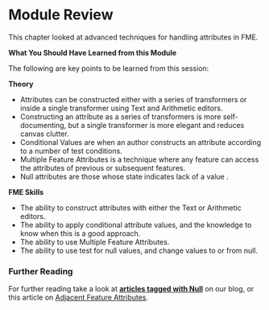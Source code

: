 # Module Review

This chapter looked at advanced techniques for handling attributes in FME.

**What You Should Have Learned from this Module**

The following are key points to be learned from this session:

**Theory**

- Attributes can be constructed either with a series of transformers or inside a single transformer using Text and Arithmetic editors.
- Constructing an attribute as a series of transformers is more self-documenting, but a single transformer is more elegant and reduces canvas clutter.
- Conditional Values are when an author constructs an attribute according to a number of test conditions.
- Multiple Feature Attributes is a technique where any feature can access the attributes of previous or subsequent features.
- Null attributes are those whose state indicates lack of a value .

**FME Skills**

- The ability to construct attributes with either the Text or Arithmetic editors.
- The ability to apply conditional attribute values, and the knowledge to know when this is a good approach.
- The ability to use Multiple Feature Attributes.
- The ability to use test for null values, and change values to or from null.

### Further Reading ###

For further reading take a look at **[articles tagged with Null](http://blog.safe.com/tag/null/)** on our blog, or this article on [Adjacent Feature Attributes](https://blog.safe.com/2017/08/adjacentfeatureattributes-evangelist166/).
